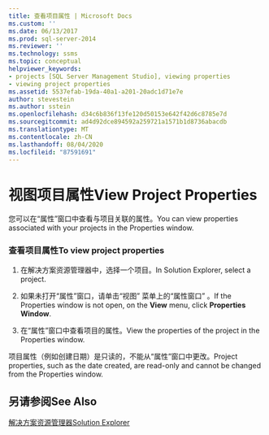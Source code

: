 ```yaml
---
title: 查看项目属性 | Microsoft Docs
ms.custom: ''
ms.date: 06/13/2017
ms.prod: sql-server-2014
ms.reviewer: ''
ms.technology: ssms
ms.topic: conceptual
helpviewer_keywords:
- projects [SQL Server Management Studio], viewing properties
- viewing project properties
ms.assetid: 5537efab-19da-40a1-a201-20adc1d71e7e
author: stevestein
ms.author: sstein
ms.openlocfilehash: d34c6b836f13fe120d50153e642f42d6c8785e7d
ms.sourcegitcommit: ad4d92dce894592a259721a1571b1d8736abacdb
ms.translationtype: MT
ms.contentlocale: zh-CN
ms.lasthandoff: 08/04/2020
ms.locfileid: "87591691"
---
```

# <a name="view-project-properties"></a><span data-ttu-id="9ee3e-102">视图项目属性</span><span class="sxs-lookup"><span data-stu-id="9ee3e-102">View Project Properties</span></span>
  <span data-ttu-id="9ee3e-103">您可以在“属性”窗口中查看与项目关联的属性。</span><span class="sxs-lookup"><span data-stu-id="9ee3e-103">You can view properties associated with your projects in the Properties window.</span></span>  
  
### <a name="to-view-project-properties"></a><span data-ttu-id="9ee3e-104">查看项目属性</span><span class="sxs-lookup"><span data-stu-id="9ee3e-104">To view project properties</span></span>  
  
1.  <span data-ttu-id="9ee3e-105">在解决方案资源管理器中，选择一个项目。</span><span class="sxs-lookup"><span data-stu-id="9ee3e-105">In Solution Explorer, select a project.</span></span>  
  
2.  <span data-ttu-id="9ee3e-106">如果未打开“属性”窗口，请单击“视图”  菜单上的“属性窗口”  。</span><span class="sxs-lookup"><span data-stu-id="9ee3e-106">If the Properties window is not open, on the **View** menu, click **Properties Window**.</span></span>  
  
3.  <span data-ttu-id="9ee3e-107">在“属性”窗口中查看项目的属性。</span><span class="sxs-lookup"><span data-stu-id="9ee3e-107">View the properties of the project in the Properties window.</span></span>  
  
 <span data-ttu-id="9ee3e-108">项目属性（例如创建日期）是只读的，不能从“属性”窗口中更改。</span><span class="sxs-lookup"><span data-stu-id="9ee3e-108">Project properties, such as the date created, are read-only and cannot be changed from the Properties window.</span></span>  
  
## <a name="see-also"></a><span data-ttu-id="9ee3e-109">另请参阅</span><span class="sxs-lookup"><span data-stu-id="9ee3e-109">See Also</span></span>  
 [<span data-ttu-id="9ee3e-110">解决方案资源管理器</span><span class="sxs-lookup"><span data-stu-id="9ee3e-110">Solution Explorer</span></span>](solution-explorer.md)  
  
  
